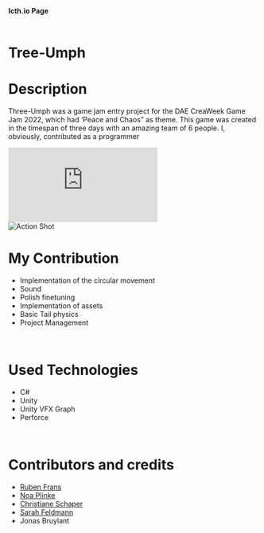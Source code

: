 <style>
    #myFrame { width:100%; height:400px; }
</style>

<script>
    import {FaItchIo} from 'svelte-icons/fa';
</script>


<div class="socials flex  " style="padding-bottom:20px;">
     <b style="padding-right:20px; padding-top:5px">Icth.io Page</b>
    <span>
        <a href="https://gillianassi.itch.io/tinytitans" target="_blank" rel="no-referrer"><FaItchIo />
        </a>
    </span>
</div>

# Tree-Umph


<div id="markdownBody">
    <div class="grid-container grid-centered-container reversed-col-content">
        <div>
            <h1 class="title">Description</h1>
            <p>
            Three-Umph was a game jam entry project for the DAE CreaWeek Game Jam 2022, which had ‘Peace and Chaos” as theme. This game was created in the timespan of three days with an amazing team of 6 people. I, obviously, contributed as a programmer
            </p>
        </div>
        <iframe title="vimeo-player" class="frame" src="https://www.youtube.com/embed/QNvzSVvZZjk" frameborder="0" allowfullscreen></iframe>
    </div>
    <div class="grid-container grid-centered-container">
        <img class="rounded-3xl shadow-xl"  src="https://ik.imagekit.io/gillianassi/Projects/TreeUmpf/GameShot_x1pb44BP6b.jpg?ik-sdk-version=javascript-1.4.3&updatedAt=1661772372549" alt="Action Shot"  width="auto" />
        <div>
            <h1 class="title">My Contribution</h1>
            <div>
                <ul class="list-disc marker:text-purple-300 pl-10">
                    <li>Implementation of the circular movement</li>
                    <li>Sound</li>
                    <li>Polish finetuning</li>
                    <li>Implementation of assets</li>
                    <li>Basic Tail physics</li>
                    <li>Project Management</li>
                </ul>
            </div>
        </div>
    </div>
</div>
<br>

# Used Technologies
<div>
    <ul class="list-disc marker:text-purple-300 pl-10">
        <li>C#</li>
        <li>Unity</li>
        <li>Unity VFX Graph</li>
        <li>Perforce</li>
    </ul>
</div>

<br>

# Contributors and credits<br> 
<div>
    <ul class="list-disc marker:text-purple-300 pl-10">
        <li><a class="text-gPrimaryColor" target="_blank" rel="no-referrer" href="https://www.rubenfrans.com">Ruben Frans</a></li>
        <li><a class="text-gPrimaryColor" target="_blank" rel="no-referrer" href="https://www.artstation.com/noaplinke">Noa Plinke</a></li>
        <li><a class="text-gPrimaryColor" target="_blank" rel="no-referrer" href="https://www.artstation.com/schaper360">Christiane Schaper</a></li>
        <li><a class="text-gPrimaryColor" target="_blank" rel="no-referrer" href="https://www.artstation.com/sarah_feldmann">Sarah Feldmann</a></li>
        <li>Jonas Bruylant</li>
    </ul>
</div>

